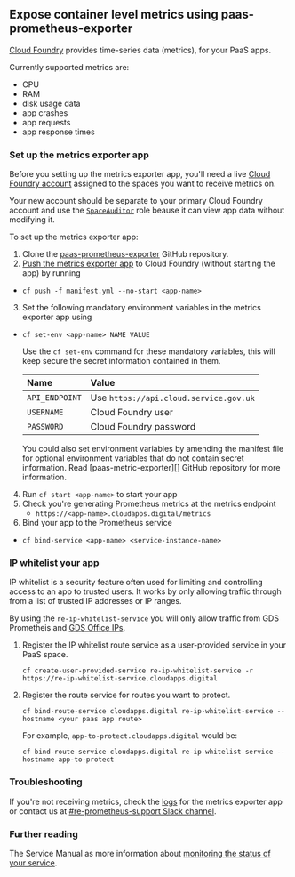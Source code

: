 ## Expose container level metrics using paas-prometheus-exporter

[Cloud Foundry][] provides time-series data (metrics), for your PaaS apps.

Currently supported metrics are:

* CPU
* RAM
* disk usage data
* app crashes
* app requests
* app response times

### Set up the metrics exporter app

Before you setting up the metrics exporter app, you'll need a live [Cloud Foundry account][] assigned to the spaces you want to receive metrics on.

Your new account should be separate to your primary Cloud Foundry account and use the [`SpaceAuditor`][] role beause it can view app data without modifying it.

To set up the metrics exporter app:

1. Clone the [paas-prometheus-exporter][] GitHub repository.
2. [Push the metrics exporter app][] to Cloud Foundry (without starting the app) by running
 * `cf push -f manifest.yml --no-start <app-name>`
3. Set the following mandatory environment variables in the metrics exporter app using
  * `cf set-env <app-name> NAME VALUE`

	Use the `cf set-env` command for these mandatory variables, this will keep secure the secret information contained in them.

	|Name|Value|
	|:---|:---|
	|`API_ENDPOINT`|Use `https://api.cloud.service.gov.uk`|
	|`USERNAME`|Cloud Foundry user|
	|`PASSWORD`|Cloud Foundry password|

	You could also set environment variables by amending the manifest file for optional environment variables that do not contain secret information. Read [paas-metric-exporter][] GitHub repository for more information.

4. Run `cf start <app-name>` to start your app
5. Check you're generating Prometheus metrics at the metrics endpoint
    - `https://<app-name>.cloudapps.digital/metrics`
6. Bind your app to the Prometheus service
  - `cf bind-service <app-name> <service-instance-name>`

### IP whitelist your app

IP whitelist is a security feature often used for limiting and controlling access to an app to trusted users. It works by only allowing traffic through from a list of trusted IP addresses or IP ranges.

By using the `re-ip-whitelist-service` you will only allow traffic from GDS Prometheis and [GDS Office IPs][].

1. Register the IP whitelist route service as a user-provided service in your PaaS space.

    `cf create-user-provided-service re-ip-whitelist-service -r https://re-ip-whitelist-service.cloudapps.digital`


2. Register the route service for routes you want to protect.

    `cf bind-route-service cloudapps.digital re-ip-whitelist-service --hostname <your paas app route>`

    For example, `app-to-protect.cloudapps.digital` would be:

    `cf bind-route-service cloudapps.digital re-ip-whitelist-service --hostname app-to-protect`

### Troubleshooting

If you're not receiving metrics, check the [logs][] for the metrics exporter app or contact us at [#re-prometheus-support Slack channel][].

### Further reading

The Service Manual as more information about [monitoring the status of your service][].

[Cloud Foundry account]: https://docs.cloud.service.gov.uk/get_started.html
[Cloud Foundry]: https://docs.cloudfoundry.org/concepts/overview.html
[logs]: https://reliability-engineering.cloudapps.digital/#logging
[monitoring the status of your service]: https://www.gov.uk/service-manual/technology/monitoring-the-status-of-your-service
[paas-prometheus-exporter]: https://github.com/alphagov/paas-prometheus-exporter
[#re-prometheus-support Slack channel]: https://gds.slack.com/messages/CAF5H4N4Q/
[`SpaceAuditor`]: https://docs.cloud.service.gov.uk/orgs_spaces_users.html#space-auditor
[GDS office IPs]: https://sites.google.com/a/digital.cabinet-office.gov.uk/gds-internal-it/news/aviationhouse-sourceipaddresses
[Push the metrics exporter app]: https://docs.cloud.service.gov.uk/deploying_apps.html
